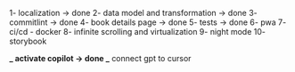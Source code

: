 1- localization -> done
2- data model and transformation -> done
3- commitlint -> done
4- book details page -> done
5- tests -> done
6- pwa
7- ci/cd - docker
8- infinite scrolling and virtualization
9- night mode
10- storybook

**_ activate copilot -> done
_** connect gpt to cursor

